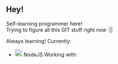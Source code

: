 ## Hey!
Self-learning programmer here!  
Trying to figure all this GIT stuff right now :||  

Always learning! Currently:
 - <img src="https://cdn0.iconfinder.com/data/icons/designer-skills/128/node-js-512.png" style="width: 20px;height:20px"/> NodeJS
Working with:

